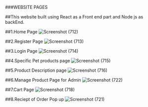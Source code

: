 ###WEBSITE PAGES

##This website built using React as a Front end part and Node js as backEnd.

##1.Home Page 
![Screenshot (712)](https://user-images.githubusercontent.com/45851821/112622421-06a67700-8e51-11eb-9465-23229d960104.png)

##2.Register Page
![Screenshot (713)](https://user-images.githubusercontent.com/45851821/112623132-f5aa3580-8e51-11eb-8560-48b4ef41bcdd.png)

##3.Login Page
![Screenshot (714)](https://user-images.githubusercontent.com/45851821/112622444-0a39fe00-8e51-11eb-9301-41580de1a070.png)

##4.Specific Pet products page
![Screenshot (715)](https://user-images.githubusercontent.com/45851821/112622449-0c9c5800-8e51-11eb-909a-b9c56a5bc6e3.png)

##5.Product Description page
![Screenshot (716)](https://user-images.githubusercontent.com/45851821/112623203-107caa00-8e52-11eb-9ade-77086ac92ba3.png)

##6.Manage Product Page for Admin
![Screenshot (722)](https://user-images.githubusercontent.com/45851821/112623217-15d9f480-8e52-11eb-9069-ef02d43af1d9.png)

##7.Cart Page
![Screenshot (718)](https://user-images.githubusercontent.com/45851821/112622475-145bfc80-8e51-11eb-8ce7-65d91bf24c84.png)

##8.Reciept of Order Pop up
![Screenshot (721)](https://user-images.githubusercontent.com/45851821/112623254-238f7a00-8e52-11eb-8b32-9ca57a462063.png)
